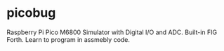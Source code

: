 # picobug
Raspberry Pi Pico M6800 Simulator with Digital I/O and ADC.
Built-in FIG Forth.
Learn to program in assmebly code.
